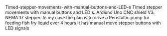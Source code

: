 Timed-stepper-movements-with-manual-buttons-and-LED-s
Timed stepper movements with manual buttons and LED's. Ardiuno Uno CNC shield V3. NEMA 17 stepper. In my case the plan is to drive a Peristaltic pump for feeding fish fry liquid ever 4 hours It has manual move stepper buttons with LED signals
